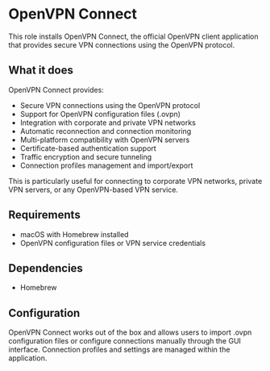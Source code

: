 # OpenVPN Connect

This role installs OpenVPN Connect, the official OpenVPN client application that provides secure VPN connections using the OpenVPN protocol.

## What it does

OpenVPN Connect provides:
- Secure VPN connections using the OpenVPN protocol
- Support for OpenVPN configuration files (.ovpn)
- Integration with corporate and private VPN networks
- Automatic reconnection and connection monitoring
- Multi-platform compatibility with OpenVPN servers
- Certificate-based authentication support
- Traffic encryption and secure tunneling
- Connection profiles management and import/export

This is particularly useful for connecting to corporate VPN networks, private VPN servers, or any OpenVPN-based VPN service.

## Requirements

- macOS with Homebrew installed
- OpenVPN configuration files or VPN service credentials

## Dependencies

- Homebrew

## Configuration

OpenVPN Connect works out of the box and allows users to import .ovpn configuration files or configure connections manually through the GUI interface. Connection profiles and settings are managed within the application.
